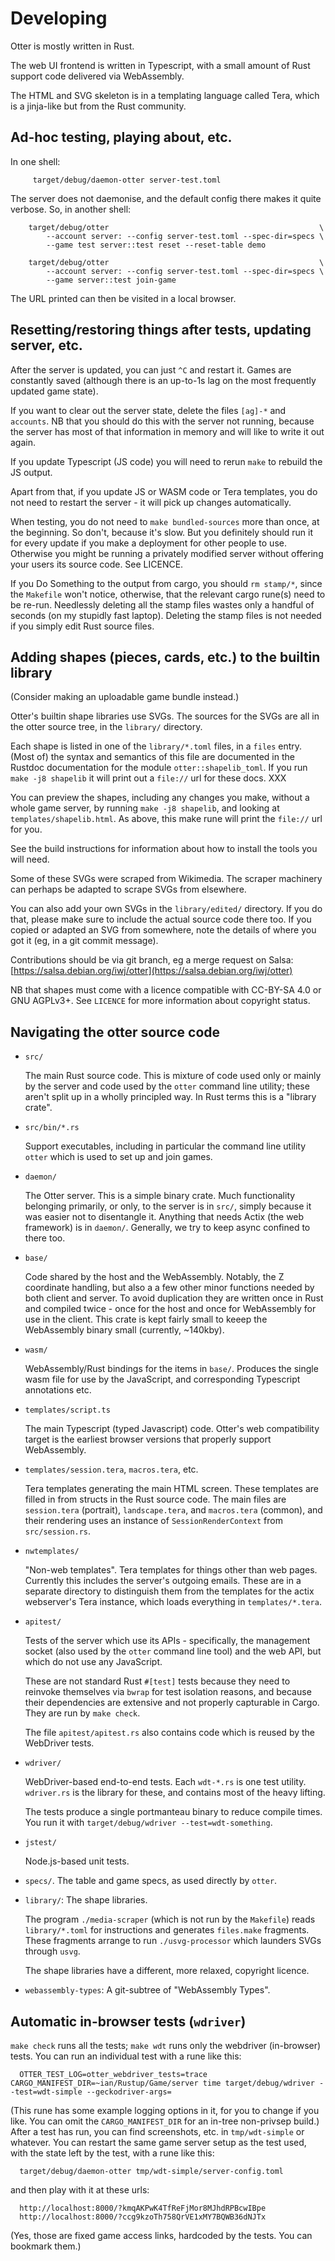 Developing
==========

Otter is mostly written in Rust.

The web UI frontend is written in Typescript, with a small amount of
Rust support code delivered via WebAssembly.

The HTML and SVG skeleton is in a templating language called Tera,
which is a jinja-like but from the Rust community.


Ad-hoc testing, playing about, etc.
-----------------------------------

In one shell:

```
     target/debug/daemon-otter server-test.toml
```

The server does not daemonise, and the default config there makes it
quite verbose.  So, in another shell:

```
    target/debug/otter                                               \
        --account server: --config server-test.toml --spec-dir=specs \
        --game test server::test reset --reset-table demo

    target/debug/otter                                               \
        --account server: --config server-test.toml --spec-dir=specs \
        --game server::test join-game
```

The URL printed can then be visited in a local browser.


Resetting/restoring things after tests, updating server, etc.
-------------------------------------------------------------

After the server is updated, you can just `^C` and restart it.  Games
are constantly saved (although there is an up-to-1s lag on the most
frequently updated game state).

If you want to clear out the server state, delete the files `[ag]-*`
and `accounts`.  NB that you should do this with the server not
running, because the server has most of that information in memory and
will like to write it out again.

If you update Typescript (JS code) you will need to rerun `make` to
rebuild the JS output.

Apart from that, if you update JS or WASM code or Tera templates, you
do not need to restart the server - it will pick up changes
automatically.

When testing, you do not need to `make bundled-sources` more than
once, at the beginning.  So don't, because it's slow.  But you
definitely should run it for every update if you make a deployment for
other people to use.  Otherwise you might be running a privately
modified server without offering your users its source code.  See
LICENCE.

If you Do Something to the output from cargo, you should `rm stamp/*`,
since the `Makefile` won't notice, otherwise, that the relevant cargo
rune(s) need to be re-run.  Needlessly deleting all the stamp files
wastes only a handful of seconds (on my stupidly fast laptop).
Deleting the stamp files is not needed if you simply edit Rust source
files.


Adding shapes (pieces, cards, etc.) to the builtin library
----------------------------------------------------------

(Consider making an uploadable game bundle instead.)

Otter's builtin shape libraries use SVGs.  The sources for the SVGs
are all in the otter source tree, in the `library/` directory.

Each shape is listed in one of the ``library/*.toml`` files, in a
`files` entry.  (Most of) the syntax and semantics of this file are
documented in the Rustdoc documentation for the module
`otter::shapelib_toml`.  If you run `make -j8 shapelib` it will print
out a `file://` url for these docs.
XXX

You can preview the shapes, including any changes you make, without a
whole game server, by running `make -j8 shapelib`, and looking at
`templates/shapelib.html`.  As above, this make rune will print the
`file://` url for you.

See the build instructions for information about how to install the
tools you will need.

Some of these SVGs were scraped from Wikimedia.  The scraper machinery
can perhaps be adapted to scrape SVGs from elsewhere.

You can also add your own SVGs in the `library/edited/` directory.  If
you do that, please make sure to include the actual source code there
too.  If you copied or adapted an SVG from somewhere, note the details
of where you got it (eg, in a git commit message).

Contributions should be via git branch, eg a merge request on Salsa:
[https://salsa.debian.org/iwj/otter](https://salsa.debian.org/iwj/otter)

NB that shapes must come with a licence compatible with CC-BY-SA 4.0
or GNU AGPLv3+.  See `LICENCE` for more information about copyright status.


Navigating the otter source code
--------------------------------

* `src/`

  The main Rust source code.  This is mixture of code used only or
  mainly by the server and code used by the `otter` command line
  utility; these aren't split up in a wholly principled way.  In Rust
  terms this is a "library crate".

* `src/bin/*.rs`

  Support executables, including in particular the command line
  utility `otter` which is used to set up and join games.

* `daemon/`

  The Otter server.  This is a simple binary crate.  Much
  functionality belonging primarily, or only, to the server is in
  `src/`, simply because it was easier not to disentangle it.
  Anything that needs Actix (the web framework) is in `daemon/`.
  Generally, we try to keep async confined to there too.

* `base/`

  Code shared by the host and the WebAssembly.  Notably, the Z
  coordinate handling, but also a a few other minor functions needed
  by both client and server.  To avoid duplication they are written
  once in Rust and compiled twice - once for the host and once for
  WebAssembly for use in the client.  This crate is kept fairly small
  to keeep the WebAssembly binary small (currently, ~140kby).

* `wasm/`

  WebAssembly/Rust bindings for the items in `base/`.  Produces the
  single wasm file for use by the JavaScript, and corresponding
  Typescript annotations etc.

* `templates/script.ts`

  The main Typescript (typed Javascript) code.  Otter's web
  compatibility target is the earliest browser versions that properly
  support WebAssembly.

* `templates/session.tera`, `macros.tera`, etc.

  Tera templates generating the main HTML screen.  These templates are
  filled in from structs in the Rust source code.  The main files are
  `session.tera` (portrait), `landscape.tera`, and `macros.tera`
  (common), and their rendering uses an instance of
  `SessionRenderContext` from `src/session.rs`.

* `nwtemplates/`

  "Non-web templates".  Tera templates for things other than web
  pages.  Currently this includes the server's outgoing emails.  These
  are in a separate directory to distinguish them from the templates
  for the actix webserver's Tera instance, which loads everything
  in `templates/*.tera`.

* `apitest/`

  Tests of the server which use its APIs - specifically, the
  management socket (also used by the `otter` command line tool) and
  the web API, but which do not use any JavaScript.

  These are not standard Rust `#[test]` tests because they need to
  reinvoke themselves via `bwrap` for test isolation reasons, and
  because their dependencies are extensive and not properly capturable
  in Cargo.  They are run by `make check`.

  The file `apitest/apitest.rs` also contains code which is reused by
  the WebDriver tests.

* `wdriver/`

  WebDriver-based end-to-end tests.  Each `wdt-*.rs` is one test
  utility.  `wdriver.rs` is the library for these, and contains most
  of the heavy lifting.

  The tests produce a single portmanteau binary to reduce compile
  times.  You run it with `target/debug/wdriver --test=wdt-something`.

* `jstest/`

  Node.js-based unit tests.

* `specs/`.  The table and game specs, as used directly by `otter`.

* `library/`: The shape libraries.

  The program `./media-scraper` (which is not run by the `Makefile`)
  reads `library/*.toml` for instructions and generates `files.make`
  fragments.  These fragments arrange to run `./usvg-processor` which
  launders SVGs through `usvg`.

  The shape libraries have a different, more relaxed, copyright
  licence.

* `webassembly-types`: A git-subtree of "WebAssembly Types".


Automatic in-browser tests (`wdriver`)
--------------------------------------

`make check` runs all the tests; `make wdt` runs only the webdriver
(in-browser) tests.  You can run an individual test with a rune like
this:

```
  OTTER_TEST_LOG=otter_webdriver_tests=trace CARGO_MANIFEST_DIR=~ian/Rustup/Game/server time target/debug/wdriver --test=wdt-simple --geckodriver-args=
```

(This rune has some example logging options in it, for you to change
if you like. You can omit the `CARGO_MANIFEST_DIR` for an in-tree
non-privsep build.)  After a test has run, you can find screenshots,
etc. in `tmp/wdt-simple` or whatever.  You can restart the same game
server setup as the test used, with the state left by the test, with a
rune like this:

```
  target/debug/daemon-otter tmp/wdt-simple/server-config.toml
```
and then play with it at these urls:
```
  http://localhost:8000/?kmqAKPwK4TfReFjMor8MJhdRPBcwIBpe
  http://localhost:8000/?ccg9kzoTh758QrVE1xMY7BQWB36dNJTx
```

(Yes, those are fixed game access links, hardcoded by the tests.
You can bookmark them.)
